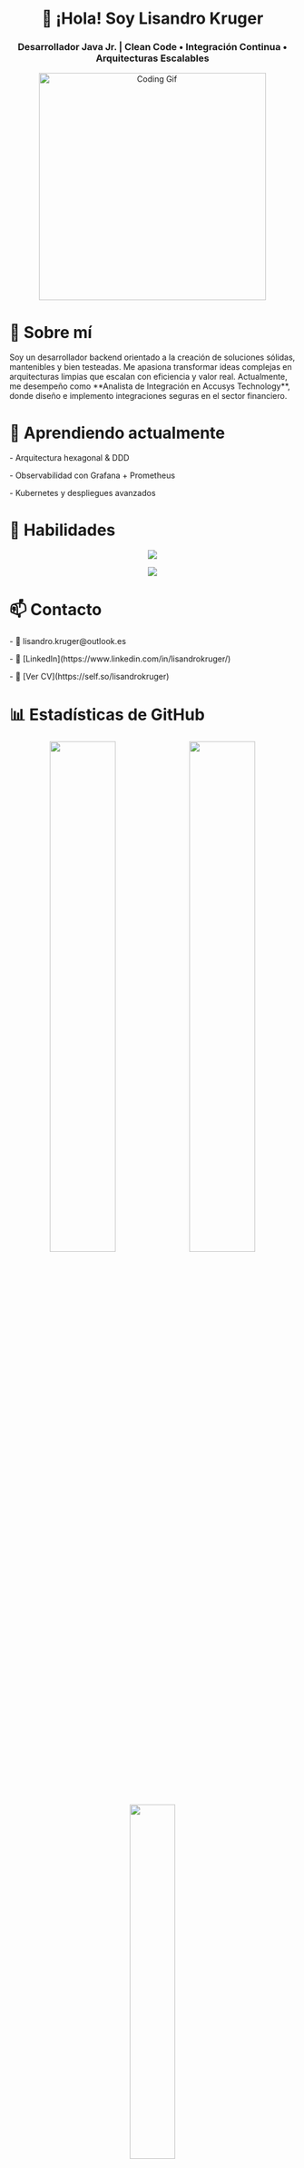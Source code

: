 <h1 align="center">👋 ¡Hola! Soy Lisandro Kruger</h1>
<h3 align="center">Desarrollador Java Jr. | Clean Code • Integración Continua • Arquitecturas Escalables</h3>

<p align="center">
  <img src="https://media.giphy.com/media/qgQUggAC3Pfv687qPC/giphy.gif" width="400" alt="Coding Gif">
</p>

<h1>🎯 Sobre mí</h1>

<p>Soy un desarrollador backend orientado a la creación de soluciones sólidas, mantenibles y bien testeadas. Me apasiona transformar ideas complejas en arquitecturas limpias que escalan con eficiencia y valor real. Actualmente, me desempeño como **Analista de Integración en Accusys Technology**, donde diseño e implemento integraciones seguras en el sector financiero.</p>


<h1>🌱 Aprendiendo actualmente</h1>

<p>- Arquitectura hexagonal & DDD</p> 
<p>- Observabilidad con Grafana + Prometheus  </p>
<p>- Kubernetes y despliegues avanzados </p> 


<h1>💼 Habilidades</h1>

<p align="center">
  <img src="https://skillicons.dev/icons?i=java,hibernate,spring,kotlin,ktor,kafka,docker,jenkins,github,gitlab,mysql,postgres,postman,idea,eclipse" />
</p>
<p align="center">
  <img src="https://skillicons.dev/icons?i=html,css,js,ts,nodejs,npm,bun,angular,jquery,bootstrap,tailwind,mongodb,vscode" />
</p>


<h1>📫 Contacto</h1>

<p>- 📧 lisandro.kruger@outlook.es </p> 
<p>- 💼 [LinkedIn](https://www.linkedin.com/in/lisandrokruger/) </p> 
<p>- 📄 [Ver CV](https://self.so/lisandrokruger)</p>


<h1>📊 Estadísticas de GitHub</h1>

<div align="center">
  <img src="https://github-readme-stats.vercel.app/api?username=lisandroEkruger&show_icons=true&theme=tokyonight&bg_color=0d1117&text_color=ffffff" width="48%">
  <img src="https://github-readme-streak-stats.herokuapp.com/?user=lisandroEkruger&theme=tokyonight&background=0d1117" width="48%">
  <img src="https://github-readme-stats.vercel.app/api/top-langs/?username=lisandroEkruger&layout=compact&theme=tokyonight&bg_color=0d1117&text_color=ffffff" width="40%">
</div>

---

<div align="center">
  <img src="https://github-profile-trophy.vercel.app/?username=lisandroEkruger&theme=juicyfresh&no-bg=true&margin-w=10" />
</div>

---

<p>✨ Frase que me acompaña</p>

> *“El código no se trata solo de resolver problemas, sino de construir soluciones que duren.”*

